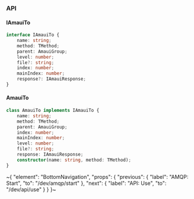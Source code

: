 

### API

#### IAmauiTo

```ts
interface IAmauiTo {
    name: string;
    method: TMethod;
    parent: AmauiGroup;
    level: number;
    file?: string;
    index: number;
    mainIndex: number;
    response?: IAmauiResponse;
}
```

#### AmauiTo

```ts
class AmauiTo implements IAmauiTo {
    name: string;
    method: TMethod;
    parent: AmauiGroup;
    index: number;
    mainIndex: number;
    level: number;
    file?: string;
    response: IAmauiResponse;
    constructor(name: string, method: TMethod);
}
```

~{
  "element": "BottomNavigation",
  "props": {
    "previous": {
      "label": "AMQP: Start",
      "to": "/dev/amqp/start"
    },
    "next": {
      "label": "API: Use",
      "to": "/dev/api/use"
    }
  }
}~
